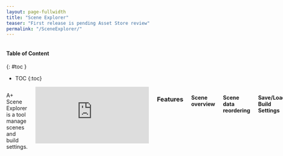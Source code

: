 ```yaml
---
layout: page-fullwidth
title: "Scene Explorer"
teaser: "First release is pending Asset Store review"
permalink: "/SceneExplorer/"
---
```

<div class="row">
<div class="medium-4 medium-push-8 columns" markdown="1">
<div class="panel radius" markdown="1">

#### Table of Content 
{: #toc }
* TOC
{:toc}
</div>
</div><!-- /.medium-4.columns -->

<div class="medium-8 medium-pull-4 columns" markdown="1">

A+ Scene Explorer is a tool manage scenes and build settings.

<div class="flex-video">
    <iframe src="https://www.youtube.com/embed/UlNpYToz5gg" frameborder="0" allowfullscreen></iframe>
</div>

### Features 

#### Scene overview 

#### Scene data reordering 

#### Save/Load Build Settings 

#### Config Build Settings 

#### Ping Scene file in Project Window   


</div><!-- /.medium-8.columns -->
</div><!-- /.row -->